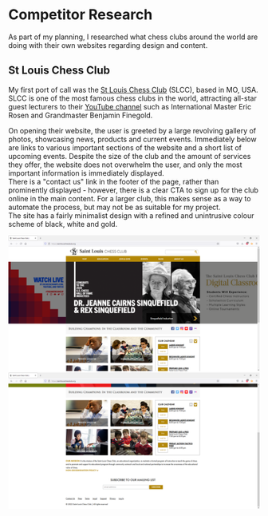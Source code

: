 # Competitor Research

As part of my planning, I researched what chess clubs around the world are doing with their own websites regarding design and content.  

## St Louis Chess Club

My first port of call was the [St Louis Chess Club](https://saintlouischessclub.org/) (SLCC), based in MO, USA. SLCC is one of the most famous chess clubs in the world, attracting all-star guest lecturers to their [YouTube channel](https://www.youtube.com/c/STLChessClub) such as International Master Eric Rosen and Grandmaster Benjamin Finegold.  

On opening their website, the user is greeted by a large revolving gallery of photos, showcasing news, products and current events. Immediately below are links to various important sections of the website and a short list of upcoming events. Despite the size of the club and the amount of services they offer, the website does not overwhelm the user, and only the most important information is immediately displayed.  
There is a "contact us" link in the footer of the page, rather than prominently displayed - however, there is a clear CTA to sign up for the club online in the main content. For a larger club, this makes sense as a way to automate the process, but may not be as suitable for my project.  
The site has a fairly minimalist design with a refined and unintrusive colour scheme of black, white and gold.

![A screenshot of the St Louis Chess Club website's home page](assets/images/SLCC%20Home%20Page.png)
![A screenshot of the St Louis Chess Club website's home page, scrolled to the bottom](assets/images/SLCC%20Home%20Page%202.png)